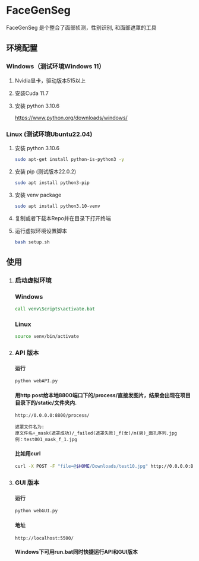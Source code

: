 # FaceGenSeg

FaceGenSeg 是个整合了面部侦测，性别识别, 和面部遮罩的工具 

## 环境配置

### Windows（测试环境Windows 11）
1. Nvidia显卡，驱动版本515以上

2. 安装Cuda 11.7

3. 安装 python 3.10.6

    https://www.python.org/downloads/windows/

### Linux (测试环境Ubuntu22.04)

1. 安装 python 3.10.6

    ```bash
    sudo apt-get install python-is-python3 -y
    ```
2. 安装 pip (测试版本22.0.2)

    ```bash
    sudo apt install python3-pip
    ```

3. 安装 venv package

    ```bash
    sudo apt install python3.10-venv
    ```

4. 复制或者下载本Repo并在目录下打开终端

5. 运行虚拟环境设置脚本

    ```bash
    bash setup.sh
    ```
## 使用


1. ### 启动虚拟环境
    ### Windows

    ```bat
    call venv\Scripts\activate.bat
    ```
    ### Linux

    ```bash
    source venv/bin/activate
    ```
2. ### API 版本

    #### 运行
    ```bash
    python webAPI.py
    ```
    #### 用http post给本地8800端口下的/process/直接发图片，结果会出现在项目目录下的/static/文件夹内.

    ```
    http://0.0.0.0:8800/process/
    ```
    ```
    遮罩文件名为:
    原文件名+_mask(遮罩成功)/_failed(遮罩失败)_f(女)/m(男)_面孔序列.jpg
    例：test001_mask_f_1.jpg
    ```
    #### 比如用curl
    ```bash
    curl -X POST -F "file=@$HOME/Downloads/test10.jpg" http://0.0.0.0:8800/process/
    ```
3. ### GUI 版本

    #### 运行
    ```bash
    python webGUI.py
    ```

    #### 地址
    ```
    http://localhost:5500/
    ```

    #### Windows下可用run.bat同时快捷运行API和GUI版本